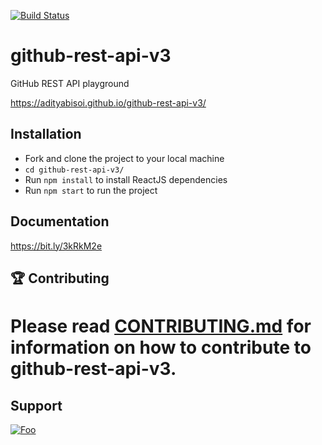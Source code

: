 [![Build Status](https://travis-ci.org/adityabisoi/github-rest-api-v3.svg?branch=main)](https://travis-ci.org/adityabisoi/github-rest-api-v3) 
# github-rest-api-v3
GitHub REST API playground

https://adityabisoi.github.io/github-rest-api-v3/

## Installation
* Fork and clone the project to your local machine
* `cd github-rest-api-v3/`
* Run `npm install` to install ReactJS dependencies
* Run `npm start` to run the project

## Documentation
https://bit.ly/3kRkM2e

## 🏆 Contributing

Please read  [CONTRIBUTING.md](CONTRIBUTING.md)  for information on how to contribute to github-rest-api-v3.
=======

## Support
<a href="https://gitter.im/github-rest-api-v3/Lobby?utm_source=badge&utm_medium=badge&utm_campaign=pr-badge&utm_content=badge" rel="some text">![Foo](https://icon-icons.com/icons2/2530/PNG/72/gitter_button_icon_151850.png
)</a>